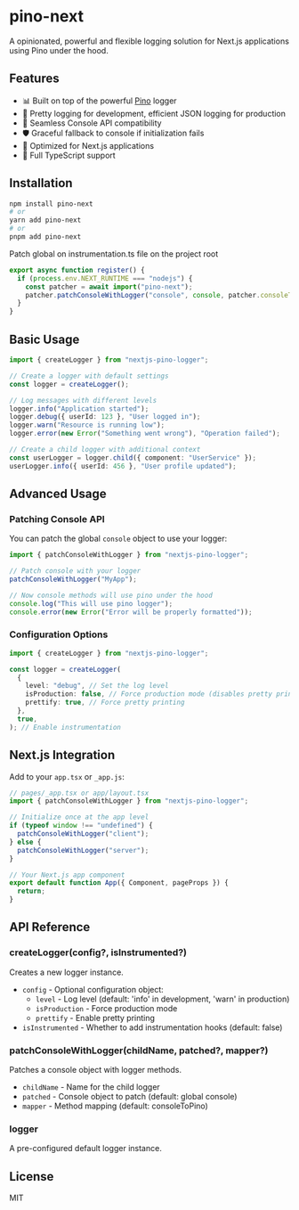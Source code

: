 # pino-next

A opinionated, powerful and flexible logging solution for Next.js applications using Pino under the hood.

## Features

- 📊 Built on top of the powerful [Pino](https://github.com/pinojs/pino) logger
- 🌈 Pretty logging for development, efficient JSON logging for production
- 🔄 Seamless Console API compatibility
- 🛡️ Graceful fallback to console if initialization fails
- 🚀 Optimized for Next.js applications
- 📝 Full TypeScript support

## Installation

```bash
npm install pino-next
# or
yarn add pino-next
# or
pnpm add pino-next
```

Patch global on instrumentation.ts file on the project root

```typescript
export async function register() {
  if (process.env.NEXT_RUNTIME === "nodejs") {
    const patcher = await import("pino-next");
    patcher.patchConsoleWithLogger("console", console, patcher.consoleToPino);
  }
}
```

## Basic Usage

```typescript
import { createLogger } from "nextjs-pino-logger";

// Create a logger with default settings
const logger = createLogger();

// Log messages with different levels
logger.info("Application started");
logger.debug({ userId: 123 }, "User logged in");
logger.warn("Resource is running low");
logger.error(new Error("Something went wrong"), "Operation failed");

// Create a child logger with additional context
const userLogger = logger.child({ component: "UserService" });
userLogger.info({ userId: 456 }, "User profile updated");
```

## Advanced Usage

### Patching Console API

You can patch the global `console` object to use your logger:

```typescript
import { patchConsoleWithLogger } from "nextjs-pino-logger";

// Patch console with your logger
patchConsoleWithLogger("MyApp");

// Now console methods will use pino under the hood
console.log("This will use pino logger");
console.error(new Error("Error will be properly formatted"));
```

### Configuration Options

```typescript
import { createLogger } from "nextjs-pino-logger";

const logger = createLogger(
  {
    level: "debug", // Set the log level
    isProduction: false, // Force production mode (disables pretty printing)
    prettify: true, // Force pretty printing
  },
  true,
); // Enable instrumentation
```

## Next.js Integration

Add to your `app.tsx` or `_app.js`:

```typescript
// pages/_app.tsx or app/layout.tsx
import { patchConsoleWithLogger } from "nextjs-pino-logger";

// Initialize once at the app level
if (typeof window !== "undefined") {
  patchConsoleWithLogger("client");
} else {
  patchConsoleWithLogger("server");
}

// Your Next.js app component
export default function App({ Component, pageProps }) {
  return;
}
```

## API Reference

### createLogger(config?, isInstrumented?)

Creates a new logger instance.

- `config` - Optional configuration object:
  - `level` - Log level (default: 'info' in development, 'warn' in production)
  - `isProduction` - Force production mode
  - `prettify` - Enable pretty printing
- `isInstrumented` - Whether to add instrumentation hooks (default: false)

### patchConsoleWithLogger(childName, patched?, mapper?)

Patches a console object with logger methods.

- `childName` - Name for the child logger
- `patched` - Console object to patch (default: global console)
- `mapper` - Method mapping (default: consoleToPino)

### logger

A pre-configured default logger instance.

## License

MIT
